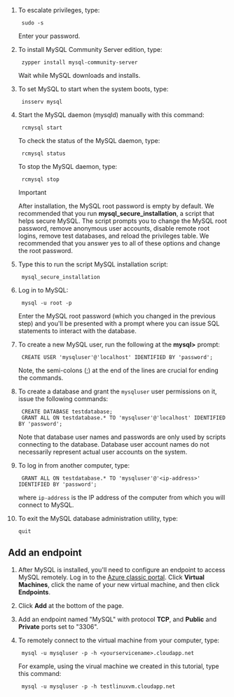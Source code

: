 
1. To escalate privileges, type:
   
        sudo -s
   
    Enter your password.
2. To install MySQL Community Server edition, type:
   
        zypper install mysql-community-server
   
    Wait while MySQL downloads and installs.
3. To set MySQL to start when the system boots, type:
   
        insserv mysql
4. Start the MySQL daemon (mysqld) manually with this command:
   
        rcmysql start
   
    To check the status of the MySQL daemon, type:
   
        rcmysql status
   
    To stop the MySQL daemon, type:
   
        rcmysql stop
   
   > [!IMPORTANT]
   > After installation, the MySQL root password is empty by default. We recommended that you run **mysql\_secure\_installation**, a script that helps secure MySQL. The script prompts you to change the MySQL root password, remove anonymous user accounts, disable remote root logins, remove test databases, and reload the privileges table. We recommended that you answer yes to all of these options and change the root password.
   > 
5. Type this to run the script MySQL installation script:
   
        mysql_secure_installation
6. Log in to MySQL:
   
        mysql -u root -p
   
    Enter the MySQL root password (which you changed in the previous step) and you'll be presented with a prompt where you can issue SQL statements to interact with the database.
7. To create a new MySQL user, run the following at the **mysql>** prompt:
   
        CREATE USER 'mysqluser'@'localhost' IDENTIFIED BY 'password';
   
    Note, the semi-colons (;) at the end of the lines are crucial for ending the commands.
8. To create a database and grant the `mysqluser` user permissions on it, issue the following commands:
   
        CREATE DATABASE testdatabase;
        GRANT ALL ON testdatabase.* TO 'mysqluser'@'localhost' IDENTIFIED BY 'password';
   
    Note that database user names and passwords are only used by scripts connecting to the database.  Database user account names do not necessarily represent actual user accounts on the system.
9. To log in from another computer, type:
   
        GRANT ALL ON testdatabase.* TO 'mysqluser'@'<ip-address>' IDENTIFIED BY 'password';
   
    where `ip-address` is the IP address of the computer from which you will connect to MySQL.
10. To exit the MySQL database administration utility, type:
    
        quit

## Add an endpoint
1. After MySQL is installed, you'll need to configure an endpoint to access MySQL remotely. Log in to the [Azure  classic portal](http://manage.windowsazure.com). Click **Virtual Machines**, click the name of your new virtual machine, and then click **Endpoints**.
2. Click **Add** at the bottom of the page.
3. Add an endpoint named "MySQL" with protocol **TCP**, and **Public** and **Private** ports set to "3306".
4. To remotely connect to the virtual machine from your computer, type:
   
        mysql -u mysqluser -p -h <yourservicename>.cloudapp.net
   
    For example, using the virual machine we created in this tutorial, type this command:
   
        mysql -u mysqluser -p -h testlinuxvm.cloudapp.net

[MySQLDocs]: http://dev.mysql.com/doc/
[AzurePortal]: http://manage.windowsazure.com

[Image9]: ./media/install-and-run-mysql-on-opensuse-vm/LinuxVmAddEndpointMySQL.png
